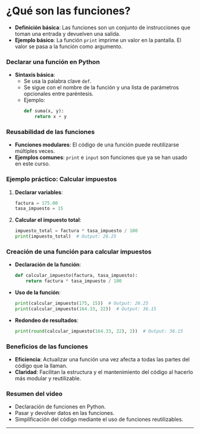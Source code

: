 # ¿Qué son las funciones?

- **Definición básica**: Las funciones son un conjunto de instrucciones que toman una entrada y devuelven una salida.
- **Ejemplo básico**: La función `print` imprime un valor en la pantalla. El valor se pasa a la función como argumento.

### Declarar una función en Python

- **Sintaxis básica**:
  - Se usa la palabra clave `def`.
  - Se sigue con el nombre de la función y una lista de parámetros opcionales entre paréntesis.
  - Ejemplo:
    ```python
    def suma(x, y):
        return x + y
    ```

### Reusabilidad de las funciones

- **Funciones modulares**: El código de una función puede reutilizarse múltiples veces.
- **Ejemplos comunes**: `print` e `input` son funciones que ya se han usado en este curso.

### Ejemplo práctico: Calcular impuestos

1. **Declarar variables**:
    ```python
    factura = 175.00
    tasa_impuesto = 15
    ```
2. **Calcular el impuesto total**:
    ```python
    impuesto_total = factura * tasa_impuesto / 100
    print(impuesto_total)  # Output: 26.25
    ```

### Creación de una función para calcular impuestos

- **Declaración de la función**:
    ```python
    def calcular_impuesto(factura, tasa_impuesto):
        return factura * tasa_impuesto / 100
    ```
- **Uso de la función**:
    ```python
    print(calcular_impuesto(175, 15))  # Output: 26.25
    print(calcular_impuesto(164.33, 22))  # Output: 36.15
    ```
- **Redondeo de resultados**:
    ```python
    print(round(calcular_impuesto(164.33, 22), 2))  # Output: 36.15
    ```

### Beneficios de las funciones

- **Eficiencia**: Actualizar una función una vez afecta a todas las partes del código que la llaman.
- **Claridad**: Facilitan la estructura y el mantenimiento del código al hacerlo más modular y reutilizable.

### Resumen del video

- Declaración de funciones en Python.
- Pasar y devolver datos en las funciones.
- Simplificación del código mediante el uso de funciones reutilizables.

---